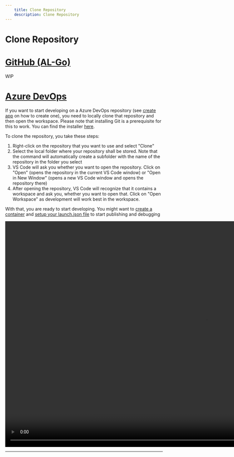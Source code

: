```yaml
---
    title: Clone Repository
    description: Clone Repository
---
```


# Clone Repository

# [**GitHub (AL-Go)**](#tab/github)
WIP

# [**Azure DevOps**](#tab/azdevops)

If you want to start developing on a Azure DevOps repository (see [create app][create-app] on how to create one), you need to locally clone that repository and then open the workspace. Please note that installing Git is a prerequisite for this to work. You can find the installer [here][git].

To clone the repository, you take these steps:

1. Right-click on the repository that you want to use and select "Clone"
1. Select the local folder where your repository shall be stored. Note that the command will automatically create a subfolder with the name of the repository in the folder you select
1. VS Code will ask you whether you want to open the repository. Click on "Open" (opens the repository in the current VS Code window) or "Open in New Window" (opens a new VS Code window and opens the repository there)
1. After opening the repository, VS Code will recognize that it contains a workspace and ask you, whether you want to open that. Click on "Open Workspace" as development will work best in the workspace.

With that, you are ready to start developing. You might want to [create a container][create-container] and [setup your launch.json file][setup-launch] to start publishing and debugging

<video width="1280px" height="720px" controls>
  <source src="../media/vsc-extension-clone.mp4" type="video/mp4">
  Your browser does not support the video tag.
</video>

---

[create-app]: ../vsc-extension/create-app.md
[create-container]: create-container.md
[setup-launch]: create-launch-json.md
[git]: https://gitforwindows.org/
